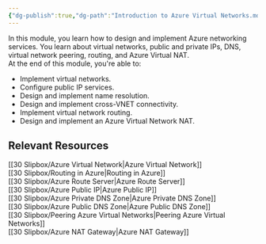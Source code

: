 ```yaml
---
{"dg-publish":true,"dg-path":"Introduction to Azure Virtual Networks.md","permalink":"/introduction-to-azure-virtual-networks/","tags":["notes"]}
---
```



 In this module, you learn how to design and implement Azure networking services. You learn about virtual networks, public and private IPs, DNS, virtual network peering, routing, and Azure Virtual NAT.  
 At the end of this module, you're able to:

 - Implement virtual networks.
 - Configure public IP services.
 - Design and implement name resolution.
 - Design and implement cross-VNET connectivity.
 - Implement virtual network routing.
 - Design and implement an Azure Virtual Network NAT.

## Relevant Resources

[[30 Slipbox/Azure Virtual Network\|Azure Virtual Network]]  
[[30 Slipbox/Routing in Azure\|Routing in Azure]]  
[[30 Slipbox/Azure Route Server\|Azure Route Server]]  
[[30 Slipbox/Azure Public IP\|Azure Public IP]]  
[[30 Slipbox/Azure Private DNS Zone\|Azure Private DNS Zone]]  
[[30 Slipbox/Azure Public DNS Zone\|Azure Public DNS Zone]]  
[[30 Slipbox/Peering Azure Virtual Networks\|Peering Azure Virtual Networks]]  
[[30 Slipbox/Azure NAT Gateway\|Azure NAT Gateway]]
